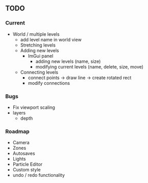 
## TODO

### Current
- World / multiple levels
  - add level name in world view
  - Stretching levels
  - Adding new levels
    - ImGui panel
      - adding new levels (name, size)
      - modifying current levels (name, delete, size, move)
  - Connecting levels
    - connect points -> draw line -> create rotated rect
    - modify connections

### Bugs
- Fix viewport scaling
- layers
  - depth

### Roadmap
- Camera
- Zones
- Autosaves
- Lights
- Particle Editor
- Custom style
- undo / redo functionality

